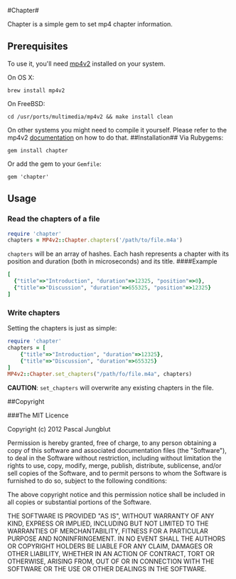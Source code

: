#Chapter#

Chapter is a simple gem to set mp4 chapter information.

## Prerequisites

To use it, you'll need [mp4v2][1] installed on your system.

On OS X:

    brew install mp4v2

On FreeBSD:

    cd /usr/ports/multimedia/mp4v2 && make install clean
    
On other systems you might need to compile it yourself. Please refer to the mp4v2 [documentation][2] on how to do that.
##Installation##
Via Rubygems:

    gem install chapter
Or add the gem to your `Gemfile`:

    gem 'chapter'

## Usage

### Read the chapters of a file

```ruby
require 'chapter'
chapters = MP4v2::Chapter.chapters('/path/to/file.m4a')
```
    
`chapters` will be an array of hashes. Each hash represents a chapter with its position and duration (both in microseconds) and its title.
####Example

```ruby
[
  {"title"=>"Introduction", "duration"=>12325, "position"=>0},
  {"title"=>"Discussion", "duration"=>655325, "position"=>12325}
]
```
    
### Write chapters
Setting the chapters is just as simple:

```ruby
require 'chapter'
chapters = [
    {"title"=>"Introduction", "duration"=>12325},
    {"title"=>"Discussion", "duration"=>655325}
]
MP4v2::Chapter.set_chapters("/path/fo/file.m4a", chapters)
```
**CAUTION**: `set_chapters` will overwrite any existing chapters in the file.

##Copyright

###The MIT Licence

Copyright (c) 2012 Pascal Jungblut

Permission is hereby granted, free of charge, to any person obtaining a copy of this software and associated documentation files (the "Software"), to deal in the Software without restriction, including without limitation the rights to use, copy, modify, merge, publish, distribute, sublicense, and/or sell copies of the Software, and to permit persons to whom the Software is furnished to do so, subject to the following conditions:

The above copyright notice and this permission notice shall be included in all copies or substantial portions of the Software.

THE SOFTWARE IS PROVIDED "AS IS", WITHOUT WARRANTY OF ANY KIND, EXPRESS OR IMPLIED, INCLUDING BUT NOT LIMITED TO THE WARRANTIES OF MERCHANTABILITY, FITNESS FOR A PARTICULAR PURPOSE AND NONINFRINGEMENT. IN NO EVENT SHALL THE AUTHORS OR COPYRIGHT HOLDERS BE LIABLE FOR ANY CLAIM, DAMAGES OR OTHER LIABILITY, WHETHER IN AN ACTION OF CONTRACT, TORT OR OTHERWISE, ARISING FROM, OUT OF OR IN CONNECTION WITH THE SOFTWARE OR THE USE OR OTHER DEALINGS IN THE SOFTWARE.

[1]: https://code.google.com/p/mp4v2/
[2]: https://code.google.com/p/mp4v2/wiki/BuildSource
